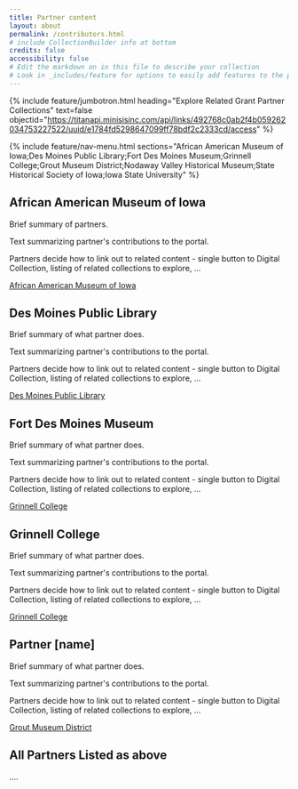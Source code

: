 ```yaml
---
title: Partner content
layout: about
permalink: /contributors.html
# include CollectionBuilder info at bottom
credits: false
accessibility: false
# Edit the markdown on in this file to describe your collection
# Look in _includes/feature for options to easily add features to the page
---
```


{% include feature/jumbotron.html heading="Explore Related Grant Partner Collections" text=false objectid="https://titanapi.minisisinc.com/api/links/492768c0ab2f4b059262034753227522/uuid/e1784fd5298647099ff78bdf2c2333cd/access" %} 

{% include feature/nav-menu.html sections="African American Museum of Iowa;Des Moines Public Library;Fort Des Moines Museum;Grinnell College;Grout Museum District;Nodaway Valley Historical Museum;State Historical Society of Iowa;Iowa State University" %}

## African American Museum of Iowa
Brief summary of partners.

Text summarizing partner's contributions to the portal.

Partners decide how to link out to related content - single button to Digital Collection, listing of related collections to explore, ... 

<a href="https://www.example.com" target="_blank" class="btn btn-success">African American Museum of Iowa</a>

## Des Moines Public Library
Brief summary of what partner does.

Text summarizing partner's contributions to the portal.

Partners decide how to link out to related content - single button to Digital Collection, listing of related collections to explore, ...

<a href="https://www.example.com" target="_blank" class="btn btn-success">Des Moines Public Library</a>

## Fort Des Moines Museum
Brief summary of what partner does.

Text summarizing partner's contributions to the portal.

Partners decide how to link out to related content - single button to Digital Collection, listing of related collections to explore, ...

<a href="https://www.example.com" target="_blank" class="btn btn-success">Grinnell College</a>

## Grinnell College
Brief summary of what partner does.

Text summarizing partner's contributions to the portal.

Partners decide how to link out to related content - single button to Digital Collection, listing of related collections to explore, ...

<a href="https://www.example.com" target="_blank" class="btn btn-success">Grinnell College</a>

## Partner [name]
Brief summary of what partner does.

Text summarizing partner's contributions to the portal.

Partners decide how to link out to related content - single button to Digital Collection, listing of related collections to explore, ...

<a href="https://www.example.com" target="_blank" class="btn btn-success">Grout Museum District</a>

## All Partners Listed as above

....

<!-- <a href="https://www.example.com" target="_blank" class="btn btn-success">Grinnell College</a>

// <a href="https://www.example.com" target="_blank" class="btn btn-success">Grout Museum District</a>

// <a href="https://www.example.com" target="_blank" class="btn btn-success">Iowa State University</a>

// <a href="https://www.example.com" target="_blank" class="btn btn-success">State Historical Society of Iowa</a>

<div class="text-center">
  <img src="https://via.placeholder.com/140" class="rounded-circle" width="140" height="140" alt="Iowa State University" />
  <h2 class="mt-3">Iowa State University</h2>
  <p>Explore Iowa State.</p>
  <a href="https://www.iastate.edu" target="_blank" class="btn btn-success">Visit Iowa State</a>
</div>
-->